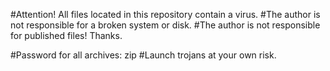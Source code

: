 #Attention! All files located in this repository contain a virus. 
#The author is not responsible for a broken system or disk. #The author is not responsible for published files! Thanks.








#Password for all archives: zip
#Launch trojans at your own risk.
